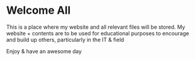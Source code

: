 <h1>Welcome All</h1>
<p>This is a place where my website and all relevant files will be stored.
My website + contents are to be used for educational purposes to encourage and build up others, particularly in the IT & field<br>
  
Enjoy & have an awesome day</p>

